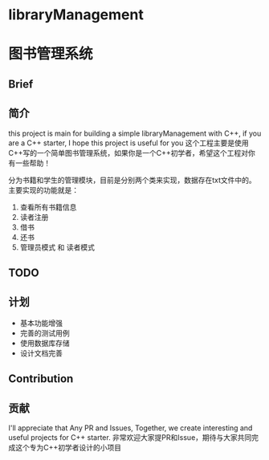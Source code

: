 # libraryManagement
# 图书管理系统

## Brief
## 简介
this project is main for building a simple libraryManagement with C++, if you are a C++ starter, I hope this project is useful for you
这个工程主要是使用C++写的一个简单图书管理系统，如果你是一个C++初学者，希望这个工程对你有一些帮助！

分为书籍和学生的管理模块，目前是分别两个类来实现，数据存在txt文件中的。主要实现的功能就是：
1. 查看所有书籍信息
2. 读者注册
3. 借书
4. 还书
5. 管理员模式 和 读者模式

## TODO
## 计划
* 基本功能增强
* 完善的测试用例
* 使用数据库存储
* 设计文档完善

## Contribution
## 贡献
I'll appreciate that Any PR and Issues, Together, we create interesting and useful projects for C++ starter.
非常欢迎大家提PR和Issue，期待与大家共同完成这个专为C++初学者设计的小项目
